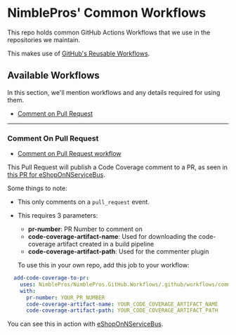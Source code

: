 # NimblePros' Common Workflows

This repo holds common GitHub Actions Workflows that we use in the repositories we maintain.

This makes use of [GitHub's Reusable Workflows](https://docs.github.com/en/actions/sharing-automations/reusing-workflows).

## Available Workflows

In this section, we'll mention workflows and any details required for using them.

- [Comment on Pull Request](#comment-on-pull-request)

---

### Comment On Pull Request

- [Comment on Pull Request workflow](https://github.com/NimblePros/NimblePros.GitHub.Workflows/blob/main/.github/workflows/comment-on-pr.yml)

This Pull Request will publish a Code Coverage comment to a PR, as seen in [this PR for eShopOnNServiceBus](https://github.com/NimblePros/eShopOnNServiceBus/pull/7).

Some things to note:

- This only comments on a `pull_request` event.
- This requires 3 parameters:
  - **pr-number**: PR Number to comment on
  - **code-coverage-artifact-name**: Used for downloading the code-coverage artifact created in a build pipeline
  - **code-coverage-artifact-path**: Used for the commenter plugin

  To use this in your own repo, add this job to your workflow:

```yaml
  add-code-coverage-to-pr:
    uses: NimblePros/NimblePros.GitHub.Workflows/.github/workflows/comment-on-pr.yml@main
    with:
      pr-number: YOUR_PR_NUMBER
      code-coverage-artifact-name: YOUR_CODE_COVERAGE_ARTIFACT_NAME
      code-coverage-artifact-path: YOUR_CODE_COVERAGE_ARTIFACT_PATH
```

You can see this in action with [eShopOnNServiceBus](https://github.com/NimblePros/eShopOnNServiceBus/blob/main/.github/workflows/comment-on-pr.yml).